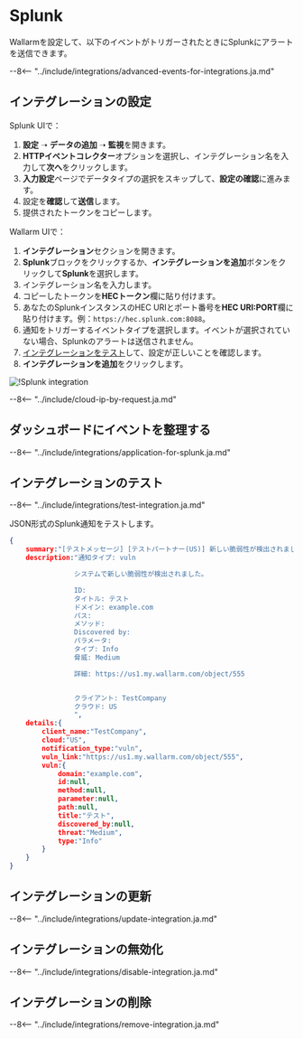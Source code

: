 [splunk-dashboard-by-wallarm-img]: ../../../images/user-guides/settings/integrations/splunk-dashboard-by-wallarm.png

# Splunk

Wallarmを設定して、以下のイベントがトリガーされたときにSplunkにアラートを送信できます。

--8<-- "../include/integrations/advanced-events-for-integrations.ja.md"

## インテグレーションの設定

Splunk UIで：

1. **設定** ➝ **データの追加** ➝ **監視**を開きます。
2. **HTTPイベントコレクター**オプションを選択し、インテグレーション名を入力して**次へ**をクリックします。
3. **入力設定**ページでデータタイプの選択をスキップして、**設定の確認**に進みます。
4. 設定を**確認**して**送信**します。
5. 提供されたトークンをコピーします。

Wallarm UIで：

1. **インテグレーション**セクションを開きます。
2. **Splunk**ブロックをクリックするか、**インテグレーションを追加**ボタンをクリックして**Splunk**を選択します。
3. インテグレーション名を入力します。
4. コピーしたトークンを**HECトークン**欄に貼り付けます。
5. あなたのSplunkインスタンスのHEC URIとポート番号を**HEC URI:PORT**欄に貼り付けます。例：`https://hec.splunk.com:8088`。
6. 通知をトリガーするイベントタイプを選択します。イベントが選択されていない場合、Splunkのアラートは送信されません。
7. [インテグレーションをテスト](#testing-integration)して、設定が正しいことを確認します。
8. **インテグレーションを追加**をクリックします。

![!Splunk integration](../../../images/user-guides/settings/integrations/add-splunk-integration.png)

--8<-- "../include/cloud-ip-by-request.ja.md"

## ダッシュボードにイベントを整理する

--8<-- "../include/integrations/application-for-splunk.ja.md"

## インテグレーションのテスト

--8<-- "../include/integrations/test-integration.ja.md"

JSON形式のSplunk通知をテストします。

```json
{
    summary:"[テストメッセージ] [テストパートナー(US)] 新しい脆弱性が検出されました",
    description:"通知タイプ: vuln

                システムで新しい脆弱性が検出されました。

                ID: 
                タイトル: テスト
                ドメイン: example.com
                パス: 
                メソッド: 
                Discovered by: 
                パラメータ: 
                タイプ: Info
                脅威: Medium

                詳細: https://us1.my.wallarm.com/object/555


                クライアント: TestCompany
                クラウド: US
                ",
    details:{
        client_name:"TestCompany",
        cloud:"US",
        notification_type:"vuln",
        vuln_link:"https://us1.my.wallarm.com/object/555",
        vuln:{
            domain:"example.com",
            id:null,
            method:null,
            parameter:null,
            path:null,
            title:"テスト",
            discovered_by:null,
            threat:"Medium",
            type:"Info"
        }
    }
}
```

## インテグレーションの更新

--8<-- "../include/integrations/update-integration.ja.md"

## インテグレーションの無効化

--8<-- "../include/integrations/disable-integration.ja.md"

## インテグレーションの削除

--8<-- "../include/integrations/remove-integration.ja.md"